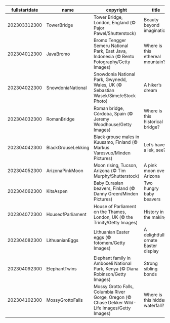 |fullstartdate|name|copyright|title|image|
|--|--|--|--|--|
202303312300|TowerBridge|Tower Bridge, London, England (© Pajor Pawel/Shutterstock)|Beauty beyond imagination|![](/en-GB/2023/04/202303312300TowerBridge.jpg)|
202304012300|JavaBromo|Bromo Tengger Semeru National Park, East Java, Indonesia (© Bento Fotography/Getty Images)|Where is this ethereal mountain?|![](/en-GB/2023/04/202304012300JavaBromo.jpg)|
202304022300|SnowdoniaNational|Snowdonia National Park, Gwynedd, Wales, UK (© Sebastian Wasek/Sime/eStock Photo)|A hiker’s dream|![](/en-GB/2023/04/202304022300SnowdoniaNational.jpg)|
202304032300|RomanBridge|Roman bridge, Córdoba, Spain (© Jeremy Woodhouse/Getty Images)|Where is this historical bridge?|![](/en-GB/2023/04/202304032300RomanBridge.jpg)|
202304042300|BlackGrouseLekking|Black grouse males in Kuusamo, Finland (© Markus Varesvuo/Minden Pictures)|Let’s have a lek, see?|![](/en-GB/2023/04/202304042300BlackGrouseLekking.jpg)|
202304052300|ArizonaPinkMoon|Moon rising, Tucson, Arizona (© Tim Murphy/Shutterstock)|A pink moon over Arizona|![](/en-GB/2023/04/202304052300ArizonaPinkMoon.jpg)|
202304062300|KitsAspen|Baby Eurasian beavers, Finland (© Danny Green/Minden Pictures)|Two hungry baby beavers|![](/en-GB/2023/04/202304062300KitsAspen.jpg)|
202304072300|HouseofParliament|House of Parliament on the Thames, London, UK (© the Trinity/Getty Images)|History in the making|![](/en-GB/2023/04/202304072300HouseofParliament.jpg)|
202304082300|LithuanianEggs|Lithuanian Easter eggs (© fotomem/Getty Images)|A delightfully ornate Easter display|![](/en-GB/2023/04/202304082300LithuanianEggs.jpg)|
202304092300|ElephantTwins|Elephant family in Amboseli National Park, Kenya (© Diana Robinson/Getty Images)|Strong sibling bonds|![](/en-GB/2023/04/202304092300ElephantTwins.jpg)|
202304102300|MossyGrottoFalls|Mossy Grotto Falls, Columbia River Gorge, Oregon (© Chase Dekker Wild-Life Images/Getty Images)|Where is this hidden waterfall?|![](/en-GB/2023/04/202304102300MossyGrottoFalls.jpg)|
